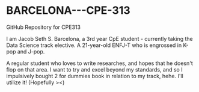 # BARCELONA---CPE-313
GitHub Repository for CPE313

I am Jacob Seth S. Barcelona, a 3rd year CpE student - currently taking the Data Science track elective. A 21-year-old ENFJ-T who is engrossed in K-pop and J-pop. 

A regular student who loves to write researches, and hopes that he doesn't flop on that area. I want to try and excel beyond my standards, 
and so I impulsively bought 2 for dummies book in relation to my track, hehe. I'll utilize it! (Hopefully ><)
